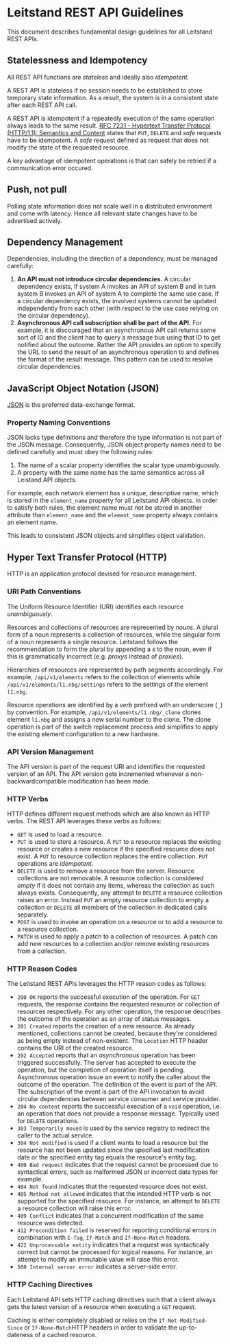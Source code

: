 # Leitstand REST API Guidelines

This document describes fundamental design guidelines for all Leitstand REST APIs.

## Statelessness and Idempotency

All REST API functions are _stateless_ and ideally also _idempotent._

A REST API is stateless if no session needs to be established to store temporary state information.
As a result, the system is in a consistent state after each REST API call.

A REST API is idempotent if a repeatedly execution of the same operation always leads to the same result. 
[RFC 7231 - Hypertext Transfer Protocol (HTTP/1.1): Semantics and Content](https://tools.ietf.org/html/rfc7231) states that `PUT`, `DELETE` and _safe_ requests have to be idempotent. 
A _safe_ request defined as request that does not modify the state of the requested resource.

A key advantage of idempotent operations is that can safely be retried if a communication error occured.

## Push, not pull
Polling state information does not scale well in a distributed environment and come with latency. 
Hence all relevant state changes have to be advertised actively.

## Dependency Management
Dependencies, including the direction of a dependency, must be managed carefully:

1. __An API must not introduce circular dependencies.__ 
   A circular dependency exists, if system A invokes an API of system B and in turn system B invokes an API of system A to complete the same use case. 
   If a circular dependency exists, the involved systems cannot be updated independently from each other (with respect to 	the use case relying on the circular dependency).
1. __Asynchronous API call subscription shall be part of the API.__ 
   For example, it is discouraged that an asynchronous API call returns some sort of ID and the client has to query a message bus using that ID to get notified about the outcome.
   Rather the API provides an option to specify the URL to send the result of an asynchronous operation to and defines the format of the result message.
   This pattern can be used to resolve circular dependencies.

## JavaScript Object Notation (JSON)
[JSON](https://www.json.org) is the preferred data-exchange format.

### Property Naming Conventions
JSON lacks type definitions and therefore the type information is not part of the JSON message. 
Consequently, JSON object property names need to be defined carefully and must obey the following rules:

1. The name of a scalar property identifies the scalar type unambiguously.
2. A property with the same name has the same semantics across all Leistand API objects.

For example, each network element has a unique, descriptive name, which is stored in the `element_name` property for all Leitstand API objects. 
In order to satisfy both rules, the element name must not be stored in another attribute than `element_name` and the `element_name` property always contains an element name.

This leads to consistent JSON objects and simplifies object validation.

## Hyper Text Transfer Protocol (HTTP)
HTTP is an application protocol devised for resource management. 

### URI Path Conventions

The Uniform Resource Identifier (URI) identifies each resource _unambiguously_. 

Resources and collections of resources are represented by _nouns_. 
A plural form of a noun represents a collection of resources, while the singular form of a noun represents a single resource. 
Leitstand follows the recommendation to form the plural by appending a _s_ to the noun, even if this is grammatically incorrect (e.g. _proxys_ instead of _proxies_).

Hierarchies of resources are represented by path segments accordingly. 
For example, `/api/v1/elements` refers to the collection of elements while `/api/v1/elements/l1.nbg/settings` refers to the settings of the element `l1.nbg`.

Resource operations are identified by a _verb_ prefixed with an underscore (`_`) by convention.
For example, `/api/v1/elements/l1.nbg/_clone` clones element `l1.nbg` and assigns a new serial number to the clone.
The clone operation is part of the switch replacement process and simplifies to apply the existing element configuration to a new hardware.

### API Version Management
The API version is part of the request URI and identifies the requested version of an API. 
The API version gets incremented whenever a non-backwardcompatible modification has been made.


### HTTP Verbs

HTTP defines different request methods which are also known as HTTP verbs. The REST API leverages these verbs as follows:

- `GET` is used to load a resource.
- `PUT` is used to store a resource. 
   A `PUT` to a resource replaces the existing resource or creates a new resource if the specified resource does not exist. 
   A `PUT` to resource collection replaces the entire collection.
    `PUT` operations are _idempotent_.
- `DELETE` is used to remove a resource from the server. 
   Resource collections are not removable.
   A resource collection is considered _empty_ if it does not contain any items,
   whereas the collection as such always exists. 
   Consequently, any attempt to `DELETE` a resource collection raises an error. 
   Instead `PUT` an empty resource collection to empty a collection or `DELETE` all members of the collection in dedicated calls separately.
- `POST` is used to invoke an operation on a resource or to add a resource to a resource collection.
- `PATCH` is used to apply a patch to a collection of resources. 
   A patch can add new resources to a collection and/or remove existing resources from a collection.

### HTTP Reason Codes

The Leitstand REST APIs leverages the HTTP reason codes as follows:

- `200 OK` reports the successful execution of the operation. For `GET` requests, the response  contains the requested resource or collection of resources respectively. For any other operation, the response describes the outcome of the operation as an array of status messages.
- `201 Created` reports the creation of a new resource. As already mentioned, collections cannot be created, because they're considered as being empty instead of non-existent. The `Location` HTTP header contains the URI of the created resource.
- `202 Accepted` reports that an _asynchronous_ operation has been triggered successfully. The server has accepted to execute the operation, but the completion of operation itself is pending. Asynchronous operation issue an event to notify the caller about the outcome of the operation. The definition of the event is part of the API. The subscription of the event is part of the API invocation to avoid circular dependencies between service consumer and service provider.
- `204 No content` reports the successful execution of a `void` operation, i.e. an operation that does not provide a response message. Typically used for `DELETE` operations.
- `303 Temporarily moved` is used by the service registry to redirect the caller to the actual service.
- `304 Not modified` is used if a client wants to load a resource but the resource has not been updated since the specified last modification date or the specified entity tag equals the resource's entity tag.
- `400 Bad request` indicates that the request cannot be processed due to syntactical errors, such as malformed JSON or incorrect data types for example.
- `404 Not found` indicates that the requested resource does not exist.
- `405 Method not allowed` indicates that the intended HTTP verb is not supported for the specified resource. For instance, an attempt to `DELETE` a resource collection will raise this error.
- `409 Conflict` indicates that a concurrent modification of the same resource was detected.
- `412 Precondition failed` is reserved for reporting conditional errors in combination with `E-Tag`, `If-Match` and `If-None-Match` headers.
- `422 Unprocessable entity` indicates that a request was syntactically correct but cannot be processed for logical reasons. For instance,  an attempt to modify an immutable value will raise this error.
- `500 Internal server error` indicates a server-side error.

### HTTP Caching Directives

Each Leitstand API sets HTTP caching directives such that a client always gets the latest version of a resource when executing a `GET` request. 

Caching is either completely disabled or relies on the `If-Not-Modified-Since` or `If-None-Match`HTTP  headers in order to validate the up-to-dateness of a cached resource.